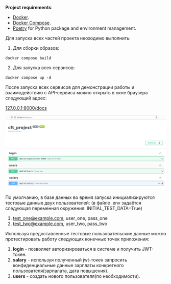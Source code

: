 **Project requirements**:

* [Docker](https://www.docker.com/).
* [Docker Compose](https://docs.docker.com/compose/install/).
* [Poetry](https://python-poetry.org/) for Python package and environment management.


Для запуска всех частей проекта неоходимо выполнить:

1. Для сборки образов:
```shell
docker compose build
```

2. Для запуска всех сервисов:
```shell
docker compose up -d
```

После запуска всех сервисов для демонстрации работы и взаимодействию с API-сервиса можно открыть в окне браузера следующий адрес:


[127.0.0.1:8000/docs](127.0.0.1:8000/docs)


![img.png](img.png)

По умолчанию, в базе данных во время запуска инициализируются тестовые данные двух пользователей:
(в файле .env задаётся следующая переменная окружения: INITIAL_TEST_DATA=True)

1. test_one@example.com, user_one, pass_one
2. test_two@example.com, user_two, pass_two

Используя предоставленные тестовые пользовательские данные можно протестировать работу следующих конечных точек приложения:

1. **login** - позволяет авторизироваться в системе и получить JWT-токен.
2. **salary** - используя полученный jwt-токен запросить конфиденциальные данные зарплаты конкретного пользователя(зарпалата, дата повышения).
3. **users** - создать нового пользователя(по необходимости).

